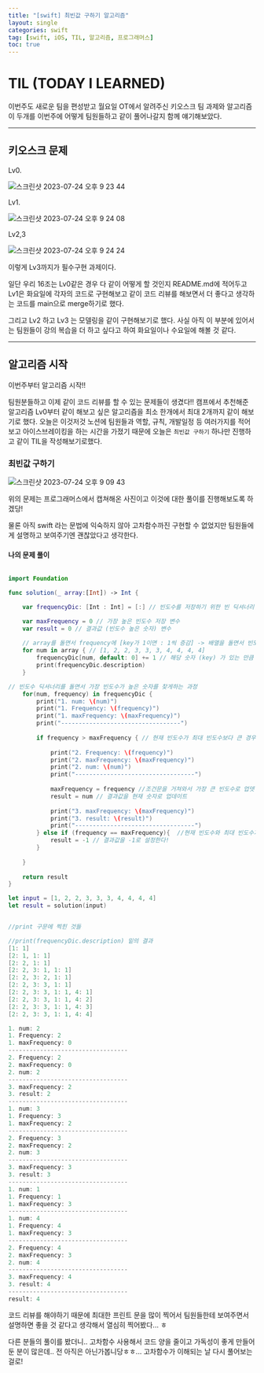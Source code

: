 ```yaml
---
title: "[swift] 최빈값 구하기 알고리즘"
layout: single
categories: swift
tag: [swift, iOS, TIL, 알고리즘, 프로그래머스]
toc: true
---
```



# TIL (TODAY I LEARNED)

  이번주도 새로운 팀을 편성받고 월요일 OT에서 알려주신 키오스크 팀 과제와 알고리즘 이 두개를 이번주에 어떻게 팀원들하고 같이 풀어나갈지 함께 얘기해보았다.
  
---
## 키오스크 문제

Lv0.

![스크린샷 2023-07-24 오후 9 23 44](https://github.com/Luna828/luna828.github.io/assets/93186591/8f340f33-366a-4764-a4b9-a8c74bee6fe5)

Lv1. 

![스크린샷 2023-07-24 오후 9 24 08](https://github.com/Luna828/luna828.github.io/assets/93186591/a5228990-2d76-434f-a489-2aea57a8a141)

Lv2,3

![스크린샷 2023-07-24 오후 9 24 24](https://github.com/Luna828/luna828.github.io/assets/93186591/241a079d-1a05-4367-a7df-2a9d717d30ea)

이렇게 Lv3까지가 필수구현 과제이다. 

일단 우리 16조는 Lv0같은 경우 다 같이 어떻게 할 것인지 README.md에 적어두고 Lv1은 화요일에 각자의 코드로 구현해보고 같이 코드 리뷰를 해보면서 
더 좋다고 생각하는 코드를 main으로 merge하기로 했다.

그리고 Lv2 하고 Lv3 는 모델링을 같이 구현해보기로 했다. 사실 아직 이 부분에 있어서는 팀원들이 강의 복습을 더 하고 싶다고 하여 화요일이나 수요일에 해볼 것 같다.

---
## 알고리즘 시작

이번주부터 알고리즘 시작!! 

팀원분들하고 이제 같이 코드 리뷰를 할 수 있는 문제들이 생겼다!! 
캠프에서 추천해준 알고리즘 Lv0부터 같이 해보고 싶은 알고리즘을 최소 한개에서 최대 2개까지 같이 해보기로 했다.
오늘은 이것저것 노션에 팀원들과 역할, 규칙, 개발일정 등 여러가지를 적어보고 아이스브레이킹을 하는 시간을 가졌기 때문에 
오늘은 `최빈값 구하기` 하나만 진행하고 같이 TIL을 작성해보기로했다.

### 최빈값 구하기
![스크린샷 2023-07-24 오후 9 09 43](https://github.com/Luna828/luna828.github.io/assets/93186591/a14e7970-15e5-477f-ab9a-26ef90e3f685)

위의 문제는 프로그래머스에서 캡쳐해온 사진이고 이것에 대한 풀이를 진행해보도록 하겠당!

물론 아직 swift 라는 문법에 익숙하지 않아 고차함수까진 구현할 수 없었지만 팀원들에게 설명하고 보여주기엔 괜찮았다고 생각한다. 

#### 나의 문제 풀이

```swift

import Foundation

func solution(_ array:[Int]) -> Int {

    var frequencyDic: [Int : Int] = [:] // 빈도수를 저장하기 위한 빈 딕셔너리

    var maxFrequency = 0 // 가장 높은 빈도수 저장 변수
    var result = 0 // 결과값 (빈도수 높은 숫자) 변수
    
    // array를 돌면서 frequency에 [key가 1이면 : 1씩 증감] -> 배열을 돌면서 빈도수를 센다
    for num in array { // [1, 2, 2, 3, 3, 3, 4, 4, 4, 4]
        frequencyDic[num, default: 0] += 1 // 해당 숫자 (key) 가 있는 만큼 증가시킴
        print(frequencyDic.description) 
    }

// 빈도수 딕셔너리를 돌면서 가장 빈도수가 높은 숫자를 찾게하는 과정
    for(num, frequency) in frequencyDic {
        print("1. num: \(num)")
        print("1. Frequency: \(frequency)")
        print("1. maxFrequency: \(maxFrequency)")
        print("----------------------------------")
        
        if frequency > maxFrequency { // 현재 빈도수가 최대 빈도수보다 큰 경우
            
            print("2. Frequency: \(frequency)")
            print("2. maxFrequency: \(maxFrequency)")
            print("2. num: \(num)")
            print("----------------------------------")
            
            maxFrequency = frequency //조건문을 거쳐와서 가장 큰 빈도수로 업뎃
            result = num // 결과값을 현재 숫자로 업데이트 
            
            print("3. maxFrequency: \(maxFrequency)")
            print("3. result: \(result)")
            print("----------------------------------")
        } else if (frequency == maxFrequency){  //현재 빈도수와 최대 빈도수가 같은 경우는 -1을 반환해야함
            result = -1 // 결과값을 -1로 설정한다!
        }
        
    }
    
    return result
}

let input = [1, 2, 2, 3, 3, 3, 4, 4, 4, 4]
let result = solution(input)

```

```swift

//print 구문에 찍힌 것들

//print(frequencyDic.description) 밑의 결과
[1: 1]
[2: 1, 1: 1]
[2: 2, 1: 1]
[2: 2, 3: 1, 1: 1]
[2: 2, 3: 2, 1: 1]
[2: 2, 3: 3, 1: 1]
[2: 2, 3: 3, 1: 1, 4: 1]
[2: 2, 3: 3, 1: 1, 4: 2]
[2: 2, 3: 3, 1: 1, 4: 3]
[2: 2, 3: 3, 1: 1, 4: 4]

1. num: 2
1. Frequency: 2
1. maxFrequency: 0
----------------------------------
2. Frequency: 2
2. maxFrequency: 0
2. num: 2
----------------------------------
3. maxFrequency: 2
3. result: 2
----------------------------------
1. num: 3
1. Frequency: 3
1. maxFrequency: 2
----------------------------------
2. Frequency: 3
2. maxFrequency: 2
2. num: 3
----------------------------------
3. maxFrequency: 3
3. result: 3
----------------------------------
1. num: 1
1. Frequency: 1
1. maxFrequency: 3
----------------------------------
1. num: 4
1. Frequency: 4
1. maxFrequency: 3
----------------------------------
2. Frequency: 4
2. maxFrequency: 3
2. num: 4
----------------------------------
3. maxFrequency: 4
3. result: 4
----------------------------------
result: 4


```

코드 리뷰를 해야하기 때문에 최대한 프린트 문을 많이 찍어서 팀원들한테 보여주면서 설명하면 좋을 것 같다고 생각해서 열심히 찍어봤다... ㅎ 

다른 분들의 풀이를 봤더니.. 고차함수 사용해서 코드 양을 줄이고 가독성이 좋게 만들어 둔 분이 많은데.. 전 아직은 아닌가봅니당ㅎㅎ... 
고차함수가 이해되는 날 다시 풀어보는걸로! 
